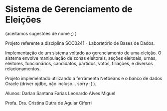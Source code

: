 # Sistema de Gerenciamento de Eleições
(aceitamos sugestões de nome ;) )

Projeto referente a disciplina SCC0241 - Laboratório de Bases de Dados.

Implementação de um sistema voltado ao gerenciamento de uma eleição. O sistema envolve manipulação de zonas eleitorais, seções eleitoais, urnas, eleitores, funcionários, candidatos, partidos, votos, filiações, e diversos relacionamentos.

Projeto implementado utilizando a ferramenta Netbeans e o banco de dados Oracle (driver ojdbc, não incluso... sorry :( ).

Alunos:
Darlan Santana Farias
Leonardo Alves Miguel

Profa. Dra. Cristina Dutra de Aguiar Ciferri
